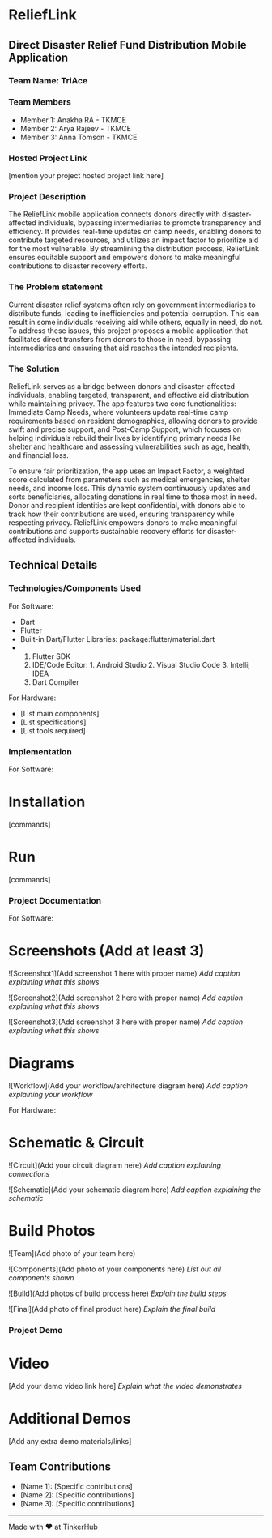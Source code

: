 # ReliefLink


## Direct Disaster Relief Fund Distribution Mobile Application
### Team Name: TriAce


### Team Members
- Member 1: Anakha RA - TKMCE
- Member 2: Arya Rajeev - TKMCE
- Member 3: Anna Tomson - TKMCE

### Hosted Project Link
[mention your project hosted project link here]

### Project Description
The ReliefLink mobile application connects donors directly with disaster-affected individuals, bypassing intermediaries to promote transparency and efficiency. It provides real-time updates on camp needs, enabling donors to contribute targeted resources, and utilizes an impact factor to prioritize aid for the most vulnerable. By streamlining the distribution process, ReliefLink ensures equitable support and empowers donors to make meaningful contributions to disaster recovery efforts.

### The Problem statement
Current disaster relief systems often rely on government intermediaries to distribute funds, leading to inefficiencies and potential corruption. This can result in some individuals receiving aid while others, equally in need, do not. To address these issues, this project proposes a mobile application that facilitates direct transfers from donors to those in need, bypassing intermediaries and ensuring that aid reaches the intended recipients.

### The Solution
ReliefLink serves as a bridge between donors and disaster-affected individuals, enabling targeted, transparent, and effective aid distribution while maintaining privacy. The app features two core functionalities: Immediate Camp Needs, where volunteers update real-time camp requirements based on resident demographics, allowing donors to provide swift and precise support, and Post-Camp Support, which focuses on helping individuals rebuild their lives by identifying primary needs like shelter and healthcare and assessing vulnerabilities such as age, health, and financial loss.

To ensure fair prioritization, the app uses an Impact Factor, a weighted score calculated from parameters such as medical emergencies, shelter needs, and income loss. This dynamic system continuously updates and sorts beneficiaries, allocating donations in real time to those most in need. Donor and recipient identities are kept confidential, with donors able to track how their contributions are used, ensuring transparency while respecting privacy. ReliefLink empowers donors to make meaningful contributions and supports sustainable recovery efforts for disaster-affected individuals.

## Technical Details
### Technologies/Components Used
For Software:
- Dart
- Flutter
- Built-in Dart/Flutter Libraries: package:flutter/material.dart
- 1. Flutter SDK
  2. IDE/Code Editor:   1. Android Studio   2. Visual Studio Code   3. Intellij IDEA
  3. Dart Compiler

For Hardware:
- [List main components]
- [List specifications]
- [List tools required]

### Implementation
For Software:
# Installation
[commands]

# Run
[commands]

### Project Documentation
For Software:

# Screenshots (Add at least 3)
![Screenshot1](Add screenshot 1 here with proper name)
*Add caption explaining what this shows*

![Screenshot2](Add screenshot 2 here with proper name)
*Add caption explaining what this shows*

![Screenshot3](Add screenshot 3 here with proper name)
*Add caption explaining what this shows*

# Diagrams
![Workflow](Add your workflow/architecture diagram here)
*Add caption explaining your workflow*

For Hardware:

# Schematic & Circuit
![Circuit](Add your circuit diagram here)
*Add caption explaining connections*

![Schematic](Add your schematic diagram here)
*Add caption explaining the schematic*

# Build Photos
![Team](Add photo of your team here)


![Components](Add photo of your components here)
*List out all components shown*

![Build](Add photos of build process here)
*Explain the build steps*

![Final](Add photo of final product here)
*Explain the final build*

### Project Demo
# Video
[Add your demo video link here]
*Explain what the video demonstrates*

# Additional Demos
[Add any extra demo materials/links]

## Team Contributions
- [Name 1]: [Specific contributions]
- [Name 2]: [Specific contributions]
- [Name 3]: [Specific contributions]

---
Made with ❤️ at TinkerHub

